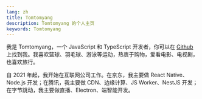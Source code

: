 ```yaml
---
lang: zh
title: Tomtomyang
description: Tomtomyang 的个人主页
keywords: Tomtomyang
---
```


我是 Tomtomyang，一个 JavaScript 和 TypeScript 开发者，你可以在 [Github](https://github.com/tomtomyang) 上找到我。我喜欢篮球、羽毛球、游泳等运动，热衷于购物，爱看电影、电视剧，也喜欢旅行。

自 2021 年起，我开始在互联网公司工作。在京东，我主要做 React Native、Node.js 开发；在腾讯，我主要做 CDN、边缘计算、JS Worker、NestJS 开发；在字节跳动，我主要做直播、Electron、端智能开发。
